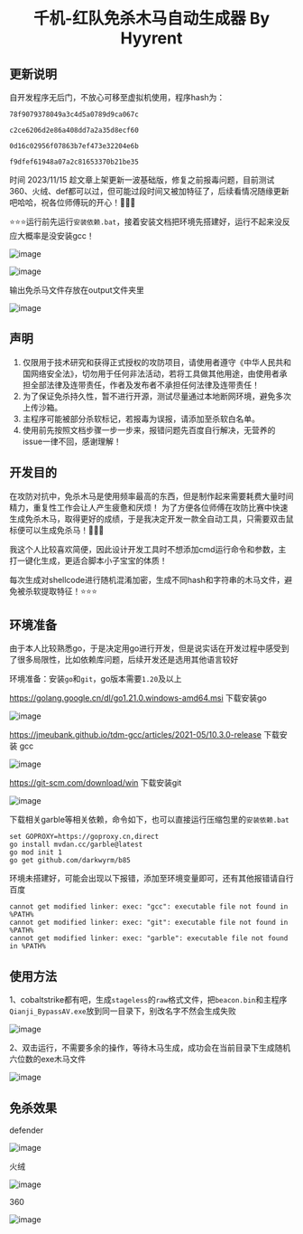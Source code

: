 
<h1 align="center">千机-红队免杀木马自动生成器 By Hyyrent</h1>

## 更新说明

自开发程序无后门，不放心可移至虚拟机使用，程序hash为：

`78f9079378049a3c4d5a0789d9ca067c`

`c2ce6206d2e86a408dd7a2a35d8ecf60`

`0d16c02956f07863b7ef473e32204e6b`

`f9dfef61948a07a2c81653370b21be35`

时间 2023/11/15 趁文章上架更新一波基础版，修复之前报毒问题，目前测试360、火绒、def都可以过，但可能过段时间又被加特征了，后续看情况随缘更新吧哈哈，祝各位师傅玩的开心！🤡🤡🤡

⭐⭐⭐运行前先运行`安装依赖.bat`，接着安装文档把环境先搭建好，运行不起来没反应大概率是没安装gcc！

![image](https://github.com/Pizz33/Qianji/assets/88339946/88e6fbe5-63bb-4ed9-9b81-21e548798eab)

![image](https://github.com/Pizz33/Qianji/assets/88339946/f38462a3-73fc-488e-aee8-f020c33b5589)

输出免杀马文件存放在output文件夹里

![image](https://github.com/Pizz33/Qianji/assets/88339946/863b2dbd-122b-4543-af3e-990ee238357d)


## 声明

1. 仅限用于技术研究和获得正式授权的攻防项目，请使用者遵守《中华人民共和国网络安全法》，切勿用于任何非法活动，若将工具做其他用途，由使用者承担全部法律及连带责任，作者及发布者不承担任何法律及连带责任！
2. 为了保证免杀持久性，暂不进行开源，测试尽量通过本地断网环境，避免多次上传沙箱。
3. 主程序可能被部分杀软标记，若报毒为误报，请添加至杀软白名单。
4. 使用前先按照文档步骤一步一步来，报错问题先百度自行解决，无营养的issue一律不回，感谢理解！

## 开发目的

在攻防对抗中，免杀木马是使用频率最高的东西，但是制作起来需要耗费大量时间精力，重复性工作会让人产生疲惫和厌烦！
为了方便各位师傅在攻防比赛中快速生成免杀木马，取得更好的成绩，于是我决定开发一款全自动工具，只需要双击鼠标便可以生成免杀马！🤡🤡🤡 

我这个人比较喜欢简便，因此设计开发工具时不想添加cmd运行命令和参数，主打一键化生成，更适合脚本小子宝宝的体质！

每次生成对shellcode进行随机混淆加密，生成不同hash和字符串的木马文件，避免被杀软提取特征！⭐⭐⭐

## 环境准备

由于本人比较熟悉go，于是决定用go进行开发，但是说实话在开发过程中感受到了很多局限性，比如依赖库问题，后续开发还是选用其他语言较好

环境准备：安装`go`和`git`，go版本需要`1.20`及以上

https://golang.google.cn/dl/go1.21.0.windows-amd64.msi 下载安装go

![image](https://github.com/Pizz33/Qianji/assets/88339946/4643a8ea-0eb3-47a5-834a-4cf4538e9c04)

https://jmeubank.github.io/tdm-gcc/articles/2021-05/10.3.0-release 下载安装 gcc

![image](https://github.com/Pizz33/Qianji/assets/88339946/08e88ebd-4742-4778-954a-afce7c6d6ec9)

 https://git-scm.com/download/win  下载安装git

![image](https://github.com/Pizz33/Qianji/assets/88339946/9a049473-cb1a-4005-9521-4576d745d392)


下载相关garble等相关依赖，命令如下，也可以直接运行压缩包里的`安装依赖.bat`

```
set GOPROXY=https://goproxy.cn,direct
go install mvdan.cc/garble@latest
go mod init 1
go get github.com/darkwyrm/b85
```

环境未搭建好，可能会出现以下报错，添加至环境变量即可，还有其他报错请自行百度

```
cannot get modified linker: exec: "gcc": executable file not found in %PATH%
cannot get modified linker: exec: "git": executable file not found in %PATH%
cannot get modified linker: exec: "garble": executable file not found in %PATH%
```

## 使用方法


1、cobaltstrike都有吧，生成`stageless`的`raw`格式文件，把`beacon.bin`和主程序`Qianji_BypassAV.exe`放到同一目录下，别改名字不然会生成失败

![image](https://github.com/Pizz33/Qianji/assets/88339946/26436df3-f8b4-4dc1-89af-1ac3e7f07e45)


2、双击运行，不需要多余的操作，等待木马生成，成功会在当前目录下生成随机六位数的exe木马文件

![image](https://github.com/Pizz33/Qianji/assets/88339946/dc004f1c-2b62-470d-9a32-1fc8f4d360ad)


## 免杀效果

defender

![image](https://github.com/Pizz33/Qianji/assets/88339946/a50fbf65-7aa3-4fcb-b48e-f84ac96e8395)


火绒

![image](https://github.com/Pizz33/Qianji/assets/88339946/aba329c1-1573-45a7-992c-c6072f8a74dc)


360

![image](https://github.com/Pizz33/Qianji/assets/88339946/5b71193c-b2b0-4adb-9883-beac56cae7f3)
